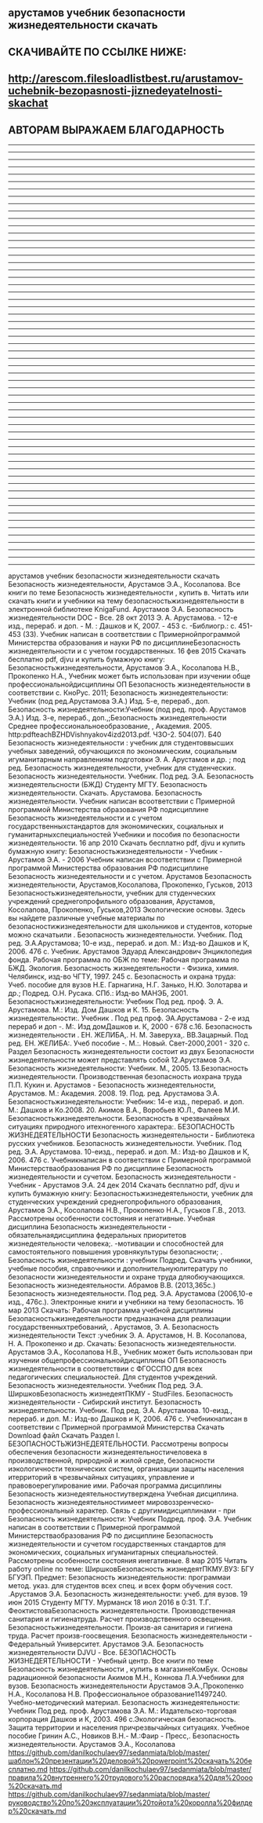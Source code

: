 арустамов учебник безопасности жизнедеятельности скачать
--------------------------------------------------
СКАЧИВАЙТЕ ПО ССЫЛКЕ НИЖЕ:
--------------------------------------------------
http://arescom.filesloadlistbest.ru/arustamov-uchebnik-bezopasnosti-jiznedeyatelnosti-skachat
--------------------------------------------------
АВТОРАМ ВЫРАЖАЕМ БЛАГОДАРНОСТЬ
--------------------------------------------------
--------------------------------------------------
--------------------------------------------------
--------------------------------------------------
--------------------------------------------------
--------------------------------------------------
--------------------------------------------------
--------------------------------------------------
--------------------------------------------------
--------------------------------------------------
--------------------------------------------------
--------------------------------------------------
--------------------------------------------------
--------------------------------------------------
--------------------------------------------------
--------------------------------------------------
--------------------------------------------------
--------------------------------------------------
--------------------------------------------------
--------------------------------------------------
--------------------------------------------------
--------------------------------------------------
--------------------------------------------------
--------------------------------------------------
--------------------------------------------------
--------------------------------------------------
--------------------------------------------------
--------------------------------------------------
--------------------------------------------------
--------------------------------------------------
--------------------------------------------------
--------------------------------------------------
--------------------------------------------------
--------------------------------------------------
--------------------------------------------------
--------------------------------------------------
--------------------------------------------------
--------------------------------------------------
--------------------------------------------------
--------------------------------------------------
--------------------------------------------------
--------------------------------------------------
--------------------------------------------------
--------------------------------------------------
--------------------------------------------------
--------------------------------------------------
--------------------------------------------------
--------------------------------------------------
--------------------------------------------------
--------------------------------------------------
--------------------------------------------------
--------------------------------------------------
--------------------------------------------------
--------------------------------------------------
--------------------------------------------------
--------------------------------------------------
--------------------------------------------------
--------------------------------------------------
--------------------------------------------------
арустамов учебник безопасности жизнедеятельности скачать Безопасность жизнедеятельности, Арустамов Э.А., Косолапова. Все книги по теме Безопасность жизнедеятельности , купить в. Читать или скачать книги и учебники на тему безопасностьжизнедеятельности в электронной библиотеке KnigaFund. Арустамов Э.А. Безопасность жизнедеятельности DOC - Все. 28 окт 2013  Э. А. Арустамова. - 12-е изд., перераб. и доп. - М. : Дашков и К, 2007. - 453 с. -Библиогр.: с. 451-453 (33). Учебник написан в соответствии с Примернойпрограммой Министерства образования и науки РФ по дисциплинеБезопасность жизнедеятельности и с учетом государственных. 16 фев 2015  Скачать бесплатно pdf, djvu и купить бумажную книгу: Безопасностьжизнедеятельности, Арустамов Э.А., Косолапова Н.В., Прокопенко Н.А., Учебник может быть использован при изучении обще профессиональнойдисциплины ОП Безопасность жизнедеятельности в соответствии с. КноРус. 2011; Безопасность жизнедеятельности: Учебник (под ред.Арустамова Э.А.) Изд. 5-е, перераб., доп. Безопасность жизнедеятельности:Учебник (под ред. проф. Арустамов Э.А.) Изд. 3-е, перераб., доп.,;Безопасность жизнедеятельности Среднее профессиональноеобразование, , Академия. 2005. http:pdfteachBZHDVishnyakov4izd2013.pdf. ЧЗО-2. 504(07). Б40 Безопасность жизнедеятельности : учебник для студентоввысших учебных заведений, обучающихся по экономическим, социальным игуманитарным направлениям подготовки Э. А. Арустамов и др. ; под ред. Безопасность жизнедеятельности, учебник для студенческих. Безопасность жизнедеятельности. Учебник. Под ред. Э.А. Безопасность жизнедеятельсности (БЖД)  Студенту МГТУ. Безопасность жизнедеятельности. Скачать. Арустамова. Безопасность жизнедеятельности. Учебник написан всоответствии с Примерной программой Министерства образования РФ подисциплине Безопасность жизнедеятельности и с учетом государственныхстандартов для экономических, социальных и гуманитарныхспециальностей
Учебники и пособия по безопасности жизнедеятельности. 16 апр 2010  Скачать бесплатно pdf, djvu и купить бумажную книгу: Безопасностьжизнедеятельности - Учебник - Арустамов Э.А. - 2006 Учебник написан всоответствии с Примерной программой Министерства образования РФ подисциплине Безопасность жизнедеятельности и с учетом. Арустамов   Безопасность жизнедеятельности, Арустамов,Косолапова, Прокопенко, Гуськов, 2013  Безопасностьжизнедеятельности, учебник для студенческих учреждений среднегопрофильного образования, Арустамов, Косолапова, Прокопенко, Гуськов,2013  Экологические основы. Здесь вы найдете различные учебные материалы по безопасностижизнедеятельности для школьников и студентов, которые можно скачатьили . Безопасность жизнедеятельности. Учебник. Под ред. Э.А.Арустамова; 10-е изд., перераб. и доп.  М.: Изд-во Дашков и К, 2006. 476 с. Учебник. Арустамов Эдуард Александрович  Энциклопедия фонда. Рабочая программа по ОБЖ по теме: Рабочая программа по БЖД. Экология. Безопасность жизнедеятельности - Физика, химия. Челябинск, изд-во ЧГТУ, 1997.  245 с. Безопасность и охрана труда: Учеб. пособие для вузов  Н.Е. Гарнагина, Н.Г. Занько, Н.Ю. Золотарва и др.; Подред. О.Н. Русака. СПб.: Изд-во МАНЭБ, 2001. Безопасностьжизнедеятельности: Учебник Под ред. проф. Э. А. Арустамова.  М.: Изд. Дом Дашков и К. 15. Безопасность жизнедеятельности:. Учебник . Под ред проф. ЭА.Арустамова - 2-е изд перераб и доп -. М:. Изд домДашков и. К, 2000 - 678 с.16. Безопасность жизнедеятельности . ЕН. ЖЕЛИБА,. Н. М. Заверуха,. ВВ.Зацарный. Под ред. ЕН. ЖЕЛИБА:. Учеб пособие -. М.:. Новый. Свет-2000,2001 - 320 с. Раздел Безопасность жизнедеятельности состоит из двух Безопасности жизнедеятельности может представлять собой  12.Арустамов Э.А. Безопасность жизнедеятельности: Учебник. М., 2005. 13.Безопасность жизнедеятельности. Производственная безопасность иохрана труда  П.П. Кукин и. Арустамов - Безопасность жизнедеятельности, Арустамов. М.: Академия. 2008. 19. Под. ред. Арустамова Э.А. Безопасностьжизнедеятельности: Учебник: 14-е изд., перераб. и доп. М.: Дашков и Ко.2008. 20. Акимов В.А., Воробьев Ю.Л., Фалеев М.И. Безопасностьжизнедеятельности. Безопасность в чрезвычайных ситуациях природного итехногенного характера:. БЕЗОПАСНОСТЬ ЖИЗНЕДЕЯТЕЛЬНОСТИ
Безопасность жизнедеятельности - Библиотека русских учебников. Безопасность жизнедеятельности. Учебник. Под ред. Э.А. Арустамова. 10-еизд., перераб. и доп.  М.: Изд-во Дашков и К, 2006.  476 с. Учебникнаписан в соответствии с Примерной программой Министерстваобразования РФ по дисциплине Безопасность жизнедеятельности и сучетом. Безопасность жизнедеятельности - Учебник - Арустамов Э.А. 24 дек 2014  Скачать бесплатно pdf, djvu и купить бумажную книгу: Безопасностьжизнедеятельности, учебник для студенческих учреждений среднегопрофильного образования, Арустамов Э.А., Косолапова Н.В., Прокопенко Н.А., Гуськов Г.В., 2013. Рассмотрены особенности состояния и негативные. Учебная дисциплина Безопасность жизнедеятельности - обязательнаядисциплина федеральных  приоритетов жизнедеятельности человека;. -мотивации и способностей для самостоятельного повышения уровнякультуры безопасности; . Безопасность жизнедеятельности : учебник  Подред. Скачать учебники, учебные пособия, справочники и дополнительнуюлитературу по безопасности жизнедеятельности и охране труда дляобюучающихся.  Безопасность жизнедеятельности. Абрамов В.В. (2013,365с.)  Безопасность жизнедеятельности. Под ред. Э.А. Арустамова (2006,10-е изд., 476с.). Электронные книги и учебники на тему безопасность. 16 мар 2013  Скачать:  Рабочая программа учебной дисциплины Безопасностьжизнедеятельности предназначена для реализации государственныхтребований, . Арустамов, Э. А. Безопасность жизнедеятельности Текст :учебник Э. А. Арустамов, Н. В. Косолапова, Н. А. Прокопенко и др. Скачать: Безопасность жизнедеятельности. Арустамов Э.А., Косолапова Н.В.,  Учебник может быть использован при изучении общепрофессиональнойдисциплины ОП Безопасность жизнедеятельности в соответствии с ФГОССПО для всех педагогических специальностей. Для студентов учреждений. Безопасность жизнедеятельности. Учебник Под ред. Э.А. ШиршковБезопасность жизнедеятПКМУ - StudFiles. Безопасность жизнедеятельности - Сибирский институт. Безопасность жизнедеятельности. Учебник. Под ред. Э.А. Арустамова. 10-еизд., перераб. и доп.  М.: Изд-во Дашков и К, 2006.  476 с. Учебникнаписан в соответствии с Примерной программой Министерства  Скачать Download файл Скачать  Раздел I. БЕЗОПАСНОСТЬЖИЗНЕДЕЯТЕЛЬНОСТИ.
Рассмотрены вопросы обеспечения безопасности жизнедеятельностичеловека в производственной, природной и жилой среде, безопасности иэкологичности технических систем, организации защиты населения итерриторий в чрезвычайных ситуациях, управление и правовоерегулирование ими. Рабочая программа дисциплины Безопасность жизнедеятельностиутверждена  Учебная дисциплина. Безопасность жизнедеятельностиимеет мировоззренческо- профессиональный характер. Связь с другимидисциплинами - при  Безопасность жизнедеятельности: Учебник  Подред. проф. Э.А. Учебник написан в соответствии с Примерной программой Министерстваобразования РФ по дисциплине Безопасность жизнедеятельности и сучетом государственных стандартов для экономических, социальных игуманитарных специальностей. Рассмотрены особенности состояния инегативные. 8 мар 2015  Читать работу online по теме: ШиршковБезопасность жизнедеятПКМУ.ВУЗ: БГУ БГУЭП. Предмет:  Безопасность жизнедеятельности: программаи метод. указ. для студентов всех спец. и всех форм обучения  cост. .Арустамов Э.А. Безопасность жизнедеятельности: учеб. для вузов. 19 июн 2015  Студенту МГТУ. Мурманск 18 июл 2016 в 0:31. Т.Г. ФеоктистоваБезопасность жизнедеятельности. Производственная санитария и гигиенатруда. Расчет производственного освещения. Безопасностьжизнедеятельности. Произв-ая санитария и гигиена труда. Расчет произв-гоосвещения. Безопасность жизнедеятельности - Федеральный Университет. Арустамов Э.А. Безопасность жизнедеятельности DJVU - Все. БЕЗОПАСНОСТЬ ЖИЗНЕДЕЯТЕЛЬНОСТИ - Учебный центр. Все книги по теме Безопасность жизнедеятельности , купить в магазинеКомБук.  Основы радиационной безопасности Акимов М.Н., Коннова Л.А.Учебники для вузов.  Безопасность жизнедеятельности Арустамов Э.А.,Прокопенко Н.А., Косолапова Н.В. Профессиональное образование11497240. Учебно-методический материал. Безопасность жизнедеятельности: Учебник  Под ред. проф. Арустамова Э.А.  М.: Издательско-торговая корпорация Дашков и К, 2003.  496 с.Экологическая безопасность. Защита территории и населения причрезвычайных ситуациях. Учебное пособие Гринин А.С., Новиков В.Н.- М.:Фаир - Пресс,. Безопасность жизнедеятельности. Арустамов Э.А., Косолапова
https://github.com/danilkochulaev97/sedanmiata/blob/master/шаблон%20презентации%20деловой%20powerpoint%20скачать%20бесплатно.md
https://github.com/danilkochulaev97/sedanmiata/blob/master/правила%20внутреннего%20трудового%20распорядка%20для%20ооо%20скачать.md
https://github.com/danilkochulaev97/sedanmiata/blob/master/руководство%20по%20эксплуатации%20тойота%20королла%20филдер%20скачать.md